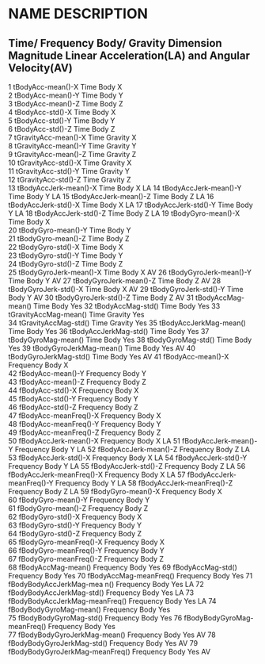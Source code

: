 #	NAME	                   DESCRIPTION				
##				   Time/ Frequency   Body/ Gravity  Dimension	     Magnitude	Linear Acceleration(LA) and Angular Velocity(AV)
1	tBodyAcc-mean()-X		Time		Body		X		
2	tBodyAcc-mean()-Y		Time		Body		Y		
3	tBodyAcc-mean()-Z		Time		Body		Z		
4	tBodyAcc-std()-X		Time		Body		X		
5	tBodyAcc-std()-Y		Time		Body		Y		
6	tBodyAcc-std()-Z		Time		Body		Z		
7	tGravityAcc-mean()-X		Time		Gravity		X		
8	tGravityAcc-mean()-Y		Time		Gravity		Y		
9	tGravityAcc-mean()-Z		Time		Gravity		Z		
10	tGravityAcc-std()-X		Time		Gravity		X		
11	tGravityAcc-std()-Y		Time		Gravity		Y		
12	tGravityAcc-std()-Z		Time		Gravity		Z		
13	tBodyAccJerk-mean()-X		Time		Body		X				LA
14	tBodyAccJerk-mean()-Y		Time		Body		Y				LA
15	tBodyAccJerk-mean()-Z		Time		Body		Z				LA
16	tBodyAccJerk-std()-X		Time		Body		X				LA
17	tBodyAccJerk-std()-Y		Time		Body		Y				LA
18	tBodyAccJerk-std()-Z		Time		Body		Z				LA
19	tBodyGyro-mean()-X		Time		Body		X		
20	tBodyGyro-mean()-Y		Time		Body		Y		
21	tBodyGyro-mean()-Z		Time		Body		Z		
22	tBodyGyro-std()-X		Time		Body		X		
23	tBodyGyro-std()-Y		Time		Body		Y		
24	tBodyGyro-std()-Z		Time		Body		Z		
25	tBodyGyroJerk-mean()-X		Time		Body		X				AV
26	tBodyGyroJerk-mean()-Y		Time		Body		Y				AV
27	tBodyGyroJerk-mean()-Z		Time		Body		Z				AV
28	tBodyGyroJerk-std()-X		Time		Body		X				AV
29	tBodyGyroJerk-std()-Y		Time		Body		Y				AV
30	tBodyGyroJerk-std()-Z		Time		Body		Z				AV
31	tBodyAccMag-mean()		Time		Body				Yes	
32	tBodyAccMag-std()		Time		Body		 		Yes	
33	tGravityAccMag-mean()		Time		Gravity				Yes		
34	tGravityAccMag-std()		Time		Gravity				Yes	
35	tBodyAccJerkMag-mean()		Time		Body				Yes	
36	tBodyAccJerkMag-std()		Time		Body				Yes	
37	tBodyGyroMag-mean()		Time		Body				Yes	
38	tBodyGyroMag-std()		Time		Body				Yes	
39	tBodyGyroJerkMag-mean()		Time		Body				Yes		AV
40	tBodyGyroJerkMag-std()		Time		Body				Yes		AV
41	fBodyAcc-mean()-X		Frequency	Body		X		
42	fBodyAcc-mean()-Y		Frequency	Body		Y		
43	fBodyAcc-mean()-Z		Frequency	Body		Z		
44	fBodyAcc-std()-X		Frequency	Body		X		
45	fBodyAcc-std()-Y		Frequency	Body		Y		
46	fBodyAcc-std()-Z		Frequency	Body		Z		
47	fBodyAcc-meanFreq()-X		Frequency	Body		X		
48	fBodyAcc-meanFreq()-Y		Frequency	Body		Y		
49	fBodyAcc-meanFreq()-Z		Frequency	Body		Z		
50	fBodyAccJerk-mean()-X		Frequency	Body		X				LA
51	fBodyAccJerk-mean()-Y		Frequency	Body		Y				LA
52	fBodyAccJerk-mean()-Z		Frequency	Body		Z				LA
53	fBodyAccJerk-std()-X		Frequency	Body		X				LA
54	fBodyAccJerk-std()-Y		Frequency	Body		Y				LA
55	fBodyAccJerk-std()-Z		Frequency	Body		Z				LA
56	fBodyAccJerk-meanFreq()-X	Frequency	Body		X				LA
57	fBodyAccJerk-meanFreq()-Y	Frequency	Body		Y				LA
58	fBodyAccJerk-meanFreq()-Z	Frequency	Body		Z				LA
59	fBodyGyro-mean()-X		Frequency	Body		X		 
60	fBodyGyro-mean()-Y		Frequency	Body		Y		
61	fBodyGyro-mean()-Z		Frequency	Body		Z		
62	fBodyGyro-std()-X		Frequency	Body		X		
63	fBodyGyro-std()-Y		Frequency	Body		Y		
64	fBodyGyro-std()-Z		Frequency	Body		Z		
65	fBodyGyro-meanFreq()-X		Frequency	Body		X		
66	fBodyGyro-meanFreq()-Y		Frequency	Body		Y		
67	fBodyGyro-meanFreq()-Z		Frequency	Body		Z		
68	fBodyAccMag-mean()		Frequency	Body				Yes	
69	fBodyAccMag-std()		Frequency	Body				Yes	
70	fBodyAccMag-meanFreq()		Frequency	Body				Yes	
71	fBodyBodyAccJerkMag-mea	n()	Frequency	Body				Yes		LA
72	fBodyBodyAccJerkMag-std()	Frequency	Body				Yes		LA
73	fBodyBodyAccJerkMag-meanFreq()	Frequency	Body				Yes		LA
74	fBodyBodyGyroMag-mean()		Frequency	Body				Yes		
75	fBodyBodyGyroMag-std()		Frequency	Body				Yes	
76	fBodyBodyGyroMag-meanFreq()	Frequency	Body				Yes		
77	fBodyBodyGyroJerkMag-mean()	Frequency	Body				Yes		AV
78	fBodyBodyGyroJerkMag-std()	Frequency	Body				Yes		AV
79	fBodyBodyGyroJerkMag-meanFreq()	Frequency	Body				Yes		AV	
